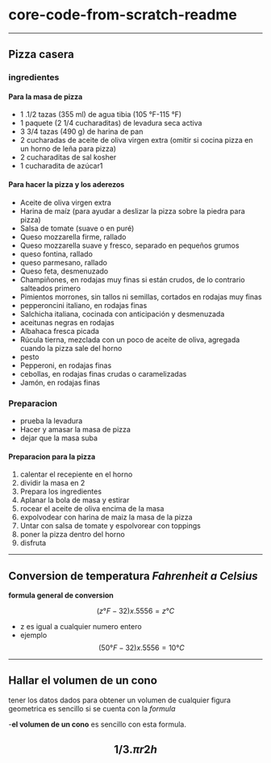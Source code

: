 # core-code-from-scratch-readme

---
## Pizza casera

### ingredientes

#### Para la masa de pizza

- 1 .1/2 tazas (355 ml) de agua tibia (105 °F-115 °F)
- 1 paquete (2 1/4 cucharaditas) de levadura seca activa
- 3 3/4 tazas (490 g) de harina de pan
- 2 cucharadas de aceite de oliva virgen extra (omitir si cocina pizza en un horno de leña para pizza)
- 2 cucharaditas de sal kosher
- 1 cucharadita de azúcar1

#### Para hacer la pizza y los aderezos
- Aceite de oliva virgen extra
- Harina de maíz (para ayudar a deslizar la pizza sobre la piedra para pizza)
- Salsa de tomate (suave o en puré)
- Queso mozzarella firme, rallado
- Queso mozzarella suave y fresco, separado en pequeños grumos
- queso fontina, rallado
- queso parmesano, rallado
- Queso feta, desmenuzado
- Champiñones, en rodajas muy finas si están crudos, de lo contrario salteados primero
- Pimientos morrones, sin tallos ni semillas, cortados en rodajas muy finas
- pepperoncini italiano, en rodajas finas
- Salchicha italiana, cocinada con anticipación y desmenuzada
- aceitunas negras en rodajas
- Albahaca fresca picada
- Rúcula tierna, mezclada con un poco de aceite de oliva, agregada cuando la pizza sale del horno
- pesto
- Pepperoni, en rodajas finas
- cebollas, en rodajas finas crudas o caramelizadas
- Jamón, en rodajas finas

### Preparacion
- prueba la levadura
- Hacer y amasar la masa de pizza
- dejar que la masa suba

#### Preparacion para la pizza
1. calentar el recepiente en el horno
2. dividir la masa en 2
3. Prepara los ingredientes
4. Aplanar la bola de masa y estirar 
5. rocear el aceite de oliva encima de la masa
6. expolvodear con harina de maiz la masa de la pizza
7. Untar con salsa de tomate y espolvorear con toppings
8. poner la pizza dentro del horno 
9. disfruta
---
## Conversion de temperatura *Fahrenheit a Celsius*

**formula general de conversion**

   $$(z°F - 32) x .5556 = z°C$$ 
- z es igual a cualquier numero entero 
- ejemplo 
   $$(50°F - 32) x .5556 = 10°C$$
---
## Hallar el volumen de un cono
tener los datos dados para obtener un volumen de cualquier figura geometrica es sencillo si se cuenta con la *formula*

  -**el volumen de un cono** es sencillo con esta formula.

   $$1/3 .πr2h$$
---
